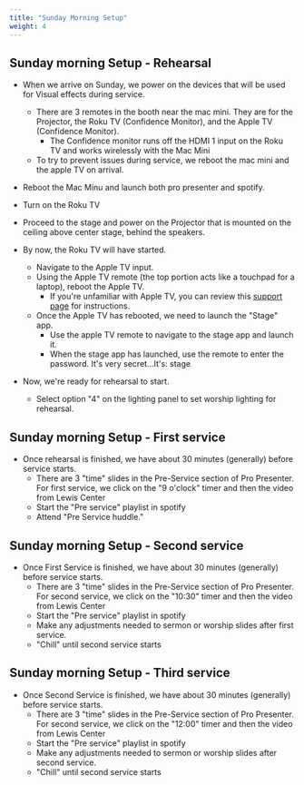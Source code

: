 ```yaml
---
title: "Sunday Morning Setup"
weight: 4
---
```


## Sunday morning Setup - Rehearsal
- When we arrive on Sunday, we power on the devices that will be used for Visual effects during service.
  - There are 3 remotes in the booth near the mac mini.  They are for the Projector, the Roku TV (Confidence Monitor), and the Apple TV (Confidence Monitor).
    - The Confidence monitor runs off the HDMI 1 input on the Roku TV and works wirelessly with the Mac Mini
  - To try to prevent issues during service, we reboot the mac mini and the apple TV on arrival.

- Reboot the Mac Minu and launch both pro presenter and spotify.  
- Turn on the Roku TV
- Proceed to the stage and power on the Projector that is mounted on the ceiling above center stage, behind the speakers.
- By now, the Roku TV will have started.  
  - Navigate to the Apple TV input.
  - Using the Apple TV remote (the top portion acts like a touchpad for a laptop), reboot the Apple TV.  
    - If you're unfamiliar with Apple TV, you can review this [support page](https://support.apple.com/guide/tv/restart-apple-tv-atvbb8553426/tvos) for instructions.
  - Once the Apple TV has rebooted, we need to launch the "Stage" app.
    - Use the apple TV remote to navigate to the stage app and launch it.
    - When the stage app has launched, use the remote to enter the password.  It's very secret...It's:  stage
- Now, we're ready for rehearsal to start.
  - Select option "4" on the lighting panel to set worship lighting for rehearsal.

## Sunday morning Setup - First service
- Once rehearsal is finished, we have about 30 minutes (generally) before service starts.
  - There are 3 "time" slides in the Pre-Service section of Pro Presenter.  For first service, we click on the "9 o'clock" timer and then the video from Lewis Center
  - Start the "Pre service" playlist in spotify
  - Attend "Pre Service huddle."

## Sunday morning Setup - Second service
- Once First Service is finished, we have about 30 minutes (generally) before service starts.
  - There are 3 "time" slides in the Pre-Service section of Pro Presenter.  For second service, we click on the "10:30" timer and then the video from Lewis Center
  - Start the "Pre service" playlist in spotify
  - Make any adjustments needed to sermon or worship slides after first service.  
  - "Chill" until second service starts

## Sunday morning Setup - Third service
- Once Second Service is finished, we have about 30 minutes (generally) before service starts.
  - There are 3 "time" slides in the Pre-Service section of Pro Presenter.  For second service, we click on the "12:00" timer and then the video from Lewis Center
  - Start the "Pre service" playlist in spotify
  - Make any adjustments needed to sermon or worship slides after second service.  
  - "Chill" until second service starts


